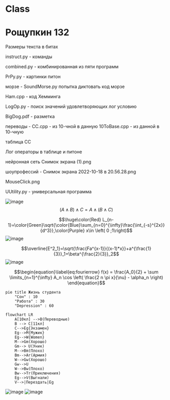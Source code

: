 # Class
# Рощупкин 132
Размеры текста в битах

instruct.py - команды 

combined.py - комбинированная из пяти программ

PrPy.py - картинки питон

морзе - SoundMorse.py попытка диктовать код морзе

Ham.cpp - код Хемминга

LogOp.py - поиск значений удовлетворяющих лог условию

BigDog.pdf - разметка

переводы - СС.cpp - из 10-чной в данную 10ToBase.cpp - из данной в 10-чную 

таблица СС

Лог операторы в таблице и питоне

нейронная сеть Снимок экрана (1).png

шоупрофессий - Снимок экрана 2022-10-18 в 20.56.28.png

MouseClick.png

UUtility.py  -  универсальная программа

![image](https://user-images.githubusercontent.com/67865666/200456757-3c33f10d-4595-4f59-bb20-5b19e87bc7c9.png)
$$(A \wedge B)\wedge C=A\wedge(B\wedge C)$$

$$\huge\color{Red} L_{n-1}=\color{Green}\sqrt{\color{Blue}\sum_{n=0}^{\infty}\frac{\int_{-s}^{2x}}{d^3}},\color{Purple} x\in \left( 0 ;1\right)$$
![image](https://user-images.githubusercontent.com/67865666/200717998-603aca83-328b-483b-af13-424b12cb8550.png)

$$\overline{E^2_1}=\sqrt{\frac{Fa^{x-1}}{(x-1)*x}}+a^{\frac{1}{3}}_1+\beta^{\frac{2}{3}}_2$$
![image](https://user-images.githubusercontent.com/67865666/200718512-367054e9-cb36-4f70-93c9-be8c9a6ad01a.png)

$$\begin{equation}\label{eq:fourierrow}
f(x) = \frac{A_0}{2} + \sum \limits_{n=1}^{\infty} A_n \cos \left( \frac{2 n \pi x}{\nu} - \alpha_n \right) 
\end{equation}$$

```mermaid
pie title Жизнь студента
    "Сон" : 10
    "Работа" : 30
    "Depression" : 60
```
``` mermaid
flowchart LR
    A[10кл] -->B(Переводные)
    B --> C[11кл]
    C-->Eg{Экзамен}
    Eg-->M{Мужик}
    Eg-->W{Women}
    M-->Gm(Хорошо)
    Gm--> U(Уник)
    M-->Bm(Плохо)
    Bm-->Ar(Армия)
    W-->Gw(Хорошо)
    Gw-->U
    W-->Bw(Плохо)
    Bw-->Tr(Приключения)
    Eg-->V(Выгнали)
    V-->|Перездать|Eg
```

![image](https://user-images.githubusercontent.com/67865666/208572303-f9afff05-834e-4a53-9617-1bd15b040c8d.png)
![image](https://user-images.githubusercontent.com/67865666/208807565-9b755ad0-0318-4d46-9f1e-64d85fc4f070.png)

